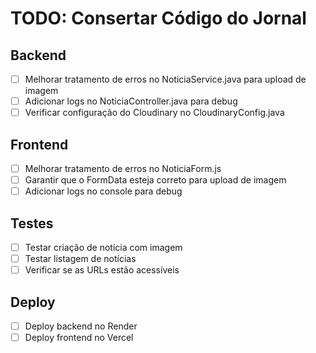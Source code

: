 # TODO: Consertar Código do Jornal

## Backend
- [ ] Melhorar tratamento de erros no NoticiaService.java para upload de imagem
- [ ] Adicionar logs no NoticiaController.java para debug
- [ ] Verificar configuração do Cloudinary no CloudinaryConfig.java

## Frontend
- [ ] Melhorar tratamento de erros no NoticiaForm.js
- [ ] Garantir que o FormData esteja correto para upload de imagem
- [ ] Adicionar logs no console para debug

## Testes
- [ ] Testar criação de notícia com imagem
- [ ] Testar listagem de notícias
- [ ] Verificar se as URLs estão acessíveis

## Deploy
- [ ] Deploy backend no Render
- [ ] Deploy frontend no Vercel
